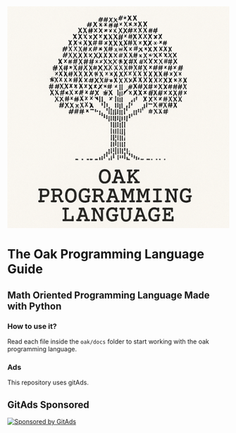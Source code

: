 ![oak logo](./assets/oak_logo.png "The Oak PRogrammning Language")

# The Oak Programming Language Guide

## Math Oriented Programming Language Made with Python

### How to use it?

Read each file inside the `oak/docs` folder to start working with the oak
programming language.

### Ads

This repository uses gitAds.

<!-- GitAds-Verify: IWPAZYU5JHSCATYH24AJGVGNA38C6ZMD -->

## GitAds Sponsored

[![Sponsored by GitAds](https://gitads.dev/v1/ad-serve?source=admodev/oak@github)](https://gitads.dev/v1/ad-track?source=admodev/oak@github)
